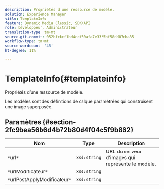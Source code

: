 ```yaml
---
description: Propriétés d’une ressource de modèle.
solution: Experience Manager
title: TemplateInfo
feature: Dynamic Media Classic, SDK/API
role: Développeur, Administrateur
translation-type: tm+mt
source-git-commit: 052bfcbcf1bd4ccf60afa7e3325bf58dd07cba85
workflow-type: tm+mt
source-wordcount: '45'
ht-degree: 11%

---
```



# TemplateInfo{#templateinfo}

Propriétés d’une ressource de modèle.

Les modèles sont des définitions de calque paramétrées qui construisent une image superposée.

## Paramètres {#section-2fc9bea56b6d4b72b80d4f04c5f9b862}

| Nom | Type | Description |
|---|---|---|
| `*`url`*` | `xsd:string` | URL du serveur d’images qui représente le modèle. |
| `*`urlModificateur`*` | `xsd:string` |  |
| `*`urlPostApplyModificateur`*` | `xsd:string` |  |

